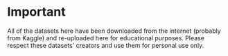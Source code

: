 # Important

All of the datasets here have been downloaded from the internet (probably from Kaggle) and re-uploaded here for educational purposes. Please respect these datasets' creators and use them for personal use only.
